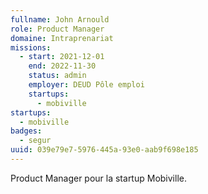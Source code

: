 ```yaml
---
fullname: John Arnould
role: Product Manager
domaine: Intraprenariat
missions:
  - start: 2021-12-01
    end: 2022-11-30
    status: admin
    employer: DEUD Pôle emploi
    startups:
      - mobiville
startups:
  - mobiville
badges:
  - segur
uuid: 039e79e7-5976-445a-93e0-aab9f698e185
---
```

Product Manager pour la startup Mobiville.